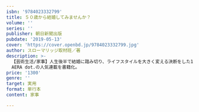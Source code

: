 ```yaml
---
isbn: '9784023332799'
title: ５０歳から結婚してみませんか？
volume: ''
series: ''
publisher: 朝日新聞出版
pubdate: '2019-05-13'
cover: 'https://cover.openbd.jp/9784023332799.jpg'
author: スローマリッジ取材班／著
description: >-
  【芸術生活/家事】人生後半で結婚に踏み切り、ライフスタイルを大きく変える決断をした13組の結婚のリアルを収録。仕事、価値観の違い、老親との関係……etc.に改めて向き合った上での新しい扉の開き方とは？
  AERA dot.の人気連載を書籍化。
price: '1300'
genre: ''
target: 実用
format: 単行本
content: 家事

---
```

